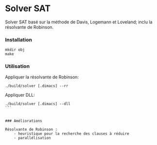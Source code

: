 # Solver SAT
Solver SAT basé sur la méthode de Davis, Logemann et Loveland; inclu la résolvante de Robinson.

### Installation

```
mkdir obj
make
```

### Utilisation

Appliquer la résolvante de Robinson:

```
./build/solver [.dimacs] --rr 
```

Appliquer DLL: 

```
./build/solver [.dimacs] --dll
`̀``


### Améliorations

Résolvante de Robinson :
	- heuristique pour la recherche des clauses à réduire
	- parallélisation 


